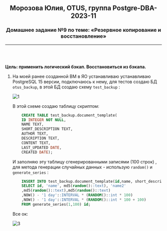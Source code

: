<div align="center"><h2>Морозова Юлия, OTUS, группа Postgre-DBA-2023-11</h2></div>


<div align=center><h3>Домашнее задание №9 по теме: «Резервное копирование и восстановление»</h3></div>  

***
<br/><br/>

**Цель: применить логический бэкап. Восстановиться из бэкапа.**

1. На моей ранее созданной ВМ в ЯО устанавливаю устанавливаю PostgreSQL 15 версии, подключаюсь к нему, для тестов создаю БД ``otus_backup``, в этой БД создаю схему ``test_backup`` :

    ![1](https://github.com/Y-M-Morozova/9_homework_Morozova_Yulia/assets/153178571/fa1b6f4a-9012-437d-a95d-4a5ba24f4b40)

    В этой схеме создаю таблицу скриптом:
   
    ```sql
        CREATE TABLE test_backup.document_template(
        ID INTEGER NOT NULL,
        NAME TEXT,
        SHORT_DESCRIPTION TEXT,
        AUTHOR TEXT,
        DESCRIPTION TEXT,
        CONTENT TEXT,
        LAST_UPDATED DATE,
        CREATED DATE);    
    ```
    
    И заполняю эту таблицу сгенерированными записями (100 строк) , для метода генерации случайных данных - использую ``random()`` и ``generate_series`` :

    ```sql
        INSERT INTO test_backup.document_template(id,name, short_description, author, description,content, last_updated,created)
        SELECT id, 'name', md5(random()::text), 'name2'
        ,md5(random()::text),md5(random()::text)
        ,NOW() - '1 day'::INTERVAL * (RANDOM()::int * 100)
        ,NOW() - '1 day'::INTERVAL * (RANDOM()::int * 100 + 100)
        FROM generate_series(1,100) id;
    ```

    Все ок:

    ![3](https://github.com/Y-M-Morozova/9_homework_Morozova_Yulia/assets/153178571/d2f9a0f4-07b4-409a-a8b9-567603d40e6d)


   
    

    
